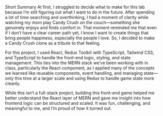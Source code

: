 Short Summary
At first, I struggled to decide what to make for this lab because I’m still figuring out what I want to do in the future. After spending a lot of time searching and overthinking, I had a moment of clarity while watching my mom play Candy Crush on the couch—something she genuinely enjoys and finds comfort in. That moment reminded me that even if I don’t have a clear career path yet, I know I want to create things that bring people happiness, especially the people I love. So, I decided to make a Candy Crush clone as a tribute to that feeling.

For this project, I used React, Redux Toolkit with TypeScript, Tailwind CSS, and TypeScript to handle the front-end logic, styling, and state management. This ties into the MERN stack we’ve been working with in class, particularly the React component, as I applied many of the concepts we learned like reusable components, event handling, and managing state—only this time at a larger scale and using Redux to handle game state more cleanly.

While this isn’t a full-stack project, building this front-end game helped me better understand the React layer of MERN and gave me insight into how frontend logic can be structured and scaled. It was fun, challenging, and meaningful to me, and I’m proud of how it turned out.

